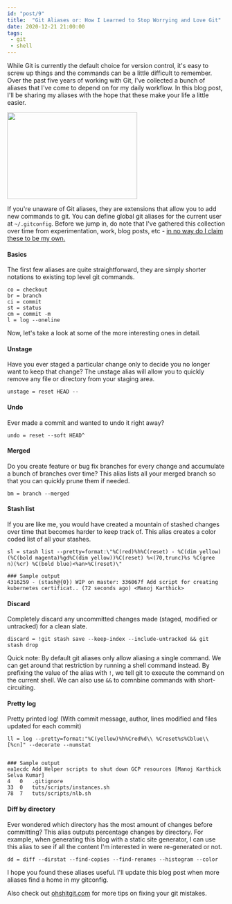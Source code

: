 ```yaml
---
id: "post/9"
title:  "Git Aliases or: How I Learned to Stop Worrying and Love Git"
date: 2020-12-21 21:00:00
tags:
 - git
 - shell
---
```


<!-- Excerpt Start -->
While Git is currently the default choice for version control, it's easy to screw up things and the commands can be a little difficult to remember. Over the past five years of working with Git, I've collected a bunch of aliases that I've come to depend on for my daily workflow. In this blog post, I'll be sharing my aliases with the hope that these make your life a little easier.

<img src="/img/git-xkcd.png" width="300" height="200" />
<!-- Excerpt End -->

If you're unaware of Git aliases, they are extensions that allow you to add new commands to git. You can define global git aliases for the current user at `~/.gitconfig`. Before we jump in, do note that I've gathered this collection over time from experimentation, work, blog posts, etc - <ins>in no way do I claim these to be my own<ins>.

#### Basics

The first few aliases are quite straightforward, they are simply shorter notations to existing top level git commands.

```shell
co = checkout
br = branch
ci = commit
st = status
cm = commit -m
l = log --oneline
```

Now, let's take a look at some of the more interesting ones in detail.

#### Unstage

Have you ever staged a particular change only to decide you no longer want to keep that change? The unstage alias will allow you to quickly remove any file or directory from your staging area.

```shell
unstage = reset HEAD --
```

#### Undo

Ever made a commit and wanted to undo it right away?

```shell
undo = reset --soft HEAD^
```

#### Merged

Do you create feature or bug fix branches for every change and accumulate a bunch of branches over time? This alias lists all your merged branch so that you can quickly prune them if needed.

```shell
bm = branch --merged
```

#### Stash list

If you are like me, you would have created a mountain of stashed changes over time that becomes harder to keep track of. This alias creates a color coded list of all your stashes.

```shell
sl = stash list --pretty=format:\"%C(red)%h%C(reset) - %C(dim yellow)(%C(bold magenta)%gd%C(dim yellow))%C(reset) %<(70,trunc)%s %C(gree  n)(%cr) %C(bold blue)<%an>%C(reset)\"

### Sample output
4316259 - (stash@{0}) WIP on master: 336067f Add script for creating kubernetes certificat.. (72 seconds ago) <Manoj Karthick>
```

#### Discard

Completely discard any uncommitted changes made (staged, modified or untracked) for a clean slate.

```shell
discard = !git stash save --keep-index --include-untracked && git stash drop
```

Quick note: By default git aliases only allow aliasing a single command. We can get around that restriction by running a shell command instead. By prefixing the value of the alias with `!`, we tell git to execute the command on the current shell. We can also use `&&` to comnbine commands with short-circuiting.


#### Pretty log

Pretty printed log! (With commit message, author, lines modified and files updated for each commit)

```shell
ll = log --pretty=format:"%C(yellow)%h%Cred%d\\ %Creset%s%Cblue\\ [%cn]" --decorate --numstat


### Sample output
ea1ecdc Add Helper scripts to shut down GCP resources [Manoj Karthick Selva Kumar]
4   0   .gitignore
33  0   tuts/scripts/instances.sh
78  7   tuts/scripts/nlb.sh
```

#### Diff by directory

Ever wondered which directory has the most amount of changes before committing? This alias outputs percentage changes by directory. For example, when generating this blog with a static site generator, I can use this alias to see if all the content I'm interested in were re-generated or not.

```shell
dd = diff --dirstat --find-copies --find-renames --histogram --color
```

I hope you found these aliases useful. I'll update this blog post when more aliases find a home in my gitconfig.


Also check out [ohshitgit.com](https://ohshitgit.com/) for more tips on fixing your git mistakes.
